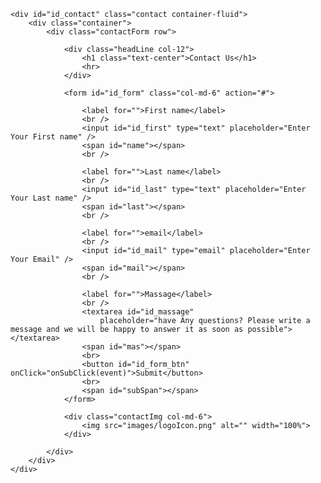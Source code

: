 
	<div id="id_contact" class="contact container-fluid">
		<div class="container">
			<div class="contactForm row">

				<div class="headLine col-12">
					<h1 class="text-center">Contact Us</h1>
					<hr>
				</div>

				<form id="id_form" class="col-md-6" action="#">

					<label for="">First name</label>
					<br />
					<input id="id_first" type="text" placeholder="Enter Your First name" />
					<span id="name"></span>
					<br />

					<label for="">Last name</label>
					<br />
					<input id="id_last" type="text" placeholder="Enter Your Last name" />
					<span id="last"></span>
					<br />

					<label for="">email</label>
					<br />
					<input id="id_mail" type="email" placeholder="Enter Your Email" />
					<span id="mail"></span>
					<br />

					<label for="">Massage</label>
					<br />
					<textarea id="id_massage"
						placeholder="have Any questions? Please write a message and we will be happy to answer it as soon as possible"></textarea>
					<span id="mas"></span>
					<br>
					<button id="id_form_btn" onClick="onSubClick(event)">Submit</button>
					<br>
					<span id="subSpan"></span>
				</form>

				<div class="contactImg col-md-6">
					<img src="images/logoIcon.png" alt="" width="100%">
				</div>

			</div>
		</div>
	</div>